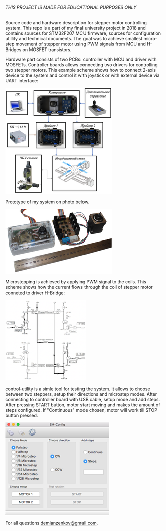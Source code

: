 ###### THIS PROJECT IS MADE FOR EDUCATIONAL PURPOSES ONLY

Source code and hardware description for stepper motor controlling system. This repo is a part of my final university project in 2018 and contains sources for STM32F207 MCU firmware, sources for configuration utillity and technical documents. The goal was to achieve smallest micro-step movement of stepper motor using PWM signals from MCU and H-Bridges on MOSFET transistors. 

Hardware part consists of two PCBs: controller with MCU and driver with MOSFETs. Controller boards allows connecting two drivers for controlling two stepper motors. This example scheme shows how to connect 2-axis device to the system and control it with joystick or with external device via UART interface:

<img src="docs/connection-example.png" alt="connection-example" style="zoom: 33%;" />

Prototype of my system on photo below.

<img src="docs/prototype.png" alt="макет-сборка" style="zoom: 33%;" />



Microstepping is achieved by applying PWM signal to the coils. This scheme shows how the current flows through the coil of stepper motor conneted to driver H-Bridge:

<img src="docs/h-bridge_example.png" alt="h-bridge_example" style="zoom: 25%;" />

control-utility is a simle tool for testing the system. It allows to choose between two steppers, setup their directions and microstep modes. After connecting to controller board with USB cable, setup mode and add steps. After pressing START button, motor start moving and makes the amount of steps configured. If "Continuous" mode chosen, motor will work till STOP button pressed.

<img src="docs/qt-utility.png" alt="qt-utility" style="zoom: 50%;" />

For all questions demianzenkov@gmail.com.

